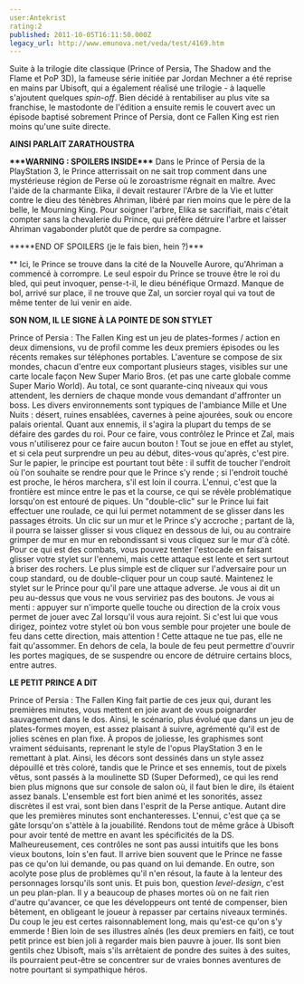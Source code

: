 ```yaml
---
user:Antekrist
rating:2
published: 2011-10-05T16:11:50.000Z
legacy_url: http://www.emunova.net/veda/test/4169.htm
---
```

Suite à la trilogie dite classique (Prince of Persia, The Shadow and the Flame et PoP 3D), la fameuse série initiée par Jordan Mechner a été reprise en mains par Ubisoft, qui a également réalisé une trilogie - à laquelle s'ajoutent quelques _spin-off_. Bien décidé à rentabiliser au plus vite sa franchise, le mastodonte de l'édition a ensuite remis le couvert avec un épisode baptisé sobrement Prince of Persia, dont ce Fallen King est rien moins qu'une suite directe.   

  

**AINSI PARLAIT ZARATHOUSTRA**   

  

**\*\*\*WARNING : SPOILERS INSIDE\*\*\*** Dans le Prince of Persia de la PlayStation 3, le Prince atterrissait on ne sait trop comment dans une mystérieuse région de Perse où le zoroastrisme régnait en maître. Avec l'aide de la charmante Elika, il devait restaurer l'Arbre de la Vie et lutter contre le dieu des ténèbres Ahriman, libéré par rien moins que le père de la belle, le Mourning King. Pour soigner l'arbre, Elika se sacrifiait, mais c'était compter sans la chevalerie du Prince, qui préfère détruire l'arbre et laisser Ahriman vagabonder plutôt que de perdre sa compagne.   

  

**\*\*\*END OF SPOILERS (je le fais bien, hein ?)\*\*\*  

  

** Ici, le Prince se trouve dans la cité de la Nouvelle Aurore, qu'Ahriman a commencé à corrompre. Le seul espoir du Prince se trouve être le roi du bled, qui peut invoquer, pense-t-il, le dieu bénéfique Ormazd. Manque de bol, arrivé sur place, il ne trouve que Zal, un sorcier royal qui va tout de même tenter de lui venir en aide.   

  

**SON NOM, IL LE SIGNE À LA POINTE DE SON STYLET**   

Prince of Persia : The Fallen King est un jeu de plates-formes / action en deux dimensions, vu de profil comme les deux premiers épisodes ou les récents remakes sur téléphones portables. L'aventure se compose de six mondes, chacun d'entre eux comportant plusieurs stages, visibles sur une carte locale façon New Super Mario Bros. (et pas une carte globale comme Super Mario World). Au total, ce sont quarante-cinq niveaux qui vous attendent, les derniers de chaque monde vous demandant d'affronter un boss. Les divers environnements sont typiques de l'ambiance Mille et Une Nuits : désert, ruines ensablées, cavernes à peine ajourées, souk ou encore palais oriental. Quant aux ennemis, il s'agira la plupart du temps de se défaire des gardes du roi. Pour ce faire, vous contrôlez le Prince et Zal, mais vous n'utiliserez pour ce faire aucun bouton ! Tout se joue en effet au stylet, et si cela peut surprendre un peu au début, dites-vous qu'après, c'est pire. Sur le papier, le principe est pourtant tout bête : il suffit de toucher l'endroit où l'on souhaite se rendre pour que le Prince s'y rende ; si l'endroit touché est proche, le héros marchera, s'il est loin il courra. L'ennui, c'est que la frontière est mince entre le pas et la course, ce qui se révèle problématique lorsqu'on est entouré de piques. Un "double-clic" sur le Prince lui fait effectuer une roulade, ce qui lui permet notamment de se glisser dans les passages étroits. Un clic sur un mur et le Prince s'y accroche ; partant de là, il pourra se laisser glisser si vous cliquez en dessous de lui, ou au contraire grimper de mur en mur en rebondissant si vous cliquez sur le mur d'à côté. Pour ce qui est des combats, vous pouvez tenter l'estocade en faisant glisser votre stylet sur l'ennemi, mais cette attaque est lente et sert surtout à briser des rochers. Le plus simple est de cliquer sur l'adversaire pour un coup standard, ou de double-cliquer pour un coup sauté. Maintenez le stylet sur le Prince pour qu'il pare une attaque adverse. Je vous ai dit un peu au-dessus que vous ne vous serviriez pas des boutons. Je vous ai menti : appuyer sur n'importe quelle touche ou direction de la croix vous permet de jouer avec Zal lorsqu'il vous aura rejoint. Si c'est lui que vous dirigez, pointez votre stylet où bon vous semble pour projeter une boule de feu dans cette direction, mais attention ! Cette attaque ne tue pas, elle ne fait qu'assommer. En dehors de cela, la boule de feu peut permettre d'ouvrir les portes magiques, de se suspendre ou encore de détruire certains blocs, entre autres.   

  

**LE PETIT PRINCE A DIT**   

Prince of Persia : The Fallen King fait partie de ces jeux qui, durant les premières minutes, vous mettent en joie avant de vous poignarder sauvagement dans le dos. Ainsi, le scénario, plus évolué que dans un jeu de plates-formes moyen, est assez plaisant à suivre, agrémenté qu'il est de jolies scènes en plan fixe. À propos de joliesse, les graphismes sont vraiment séduisants, reprenant le style de l'opus PlayStation 3 en le remettant à plat. Ainsi, les décors sont dessinés dans un style assez dépouillé et très coloré, tandis que le Prince et ses ennemis, tout de pixels vêtus, sont passés à la moulinette SD (Super Deformed), ce qui les rend bien plus mignons que sur console de salon où, il faut bien le dire, ils étaient assez banals. L'ensemble est fort bien animé et les sonorités, assez discrètes il est vrai, sont bien dans l'esprit de la Perse antique. Autant dire que les premières minutes sont enchanteresses. L'ennui, c'est que ça se gâte lorsqu'on s'attèle à la jouabilité. Rendons tout de même grâce à Ubisoft pour avoir tenté de mettre en avant les spécificités de la DS. Malheureusement, ces contrôles ne sont pas aussi intuitifs que les bons vieux boutons, loin s'en faut. Il arrive bien souvent que le Prince ne fasse pas ce qu'on lui demande, ou pas quand on lui demande. En outre, son acolyte pose plus de problèmes qu'il n'en résout, la faute à la lenteur des personnages lorsqu'ils sont unis. Et puis bon, question _level-design_, c'est un peu plan-plan. Il y a beaucoup de phases mortes où on ne fait rien d'autre qu'avancer, ce que les développeurs ont tenté de compenser, bien bêtement, en obligeant le joueur à repasser par certains niveaux terminés. Du coup le jeu est certes raisonnablement long, mais qu'est-ce qu'on s'y emmerde ! Bien loin de ses illustres aînés (les deux premiers en fait), ce tout petit prince est bien joli à regarder mais bien pauvre à jouer. Ils sont bien gentils chez Ubisoft, mais s'ils arrêtaient de pondre des suites à des suites, ils pourraient peut-être se concentrer sur de vraies bonnes aventures de notre pourtant si sympathique héros.